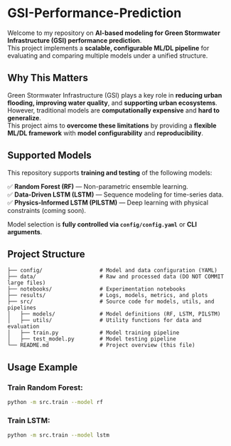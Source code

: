 # GSI-Performance-Prediction

Welcome to my repository on **AI-based modeling for Green Stormwater Infrastructure (GSI) performance prediction**.  
This project implements a **scalable, configurable ML/DL pipeline** for evaluating and comparing multiple models under a unified structure.

## Why This Matters
Green Stormwater Infrastructure (GSI) plays a key role in **reducing urban flooding, improving water quality**, and **supporting urban ecosystems**.  
However, traditional models are **computationally expensive** and **hard to generalize**.  
This project aims to **overcome these limitations** by providing a **flexible ML/DL framework** with **model configurability** and **reproducibility**.

## Supported Models
This repository supports **training and testing** of the following models:

✅ **Random Forest (RF)** — Non-parametric ensemble learning.  
✅ **Data-Driven LSTM (LSTM)** — Sequence modeling for time-series data.  
✅ **Physics-Informed LSTM (PILSTM)** — Deep learning with physical constraints (coming soon).

Model selection is **fully controlled via `config/config.yaml`** or **CLI arguments**.

## Project Structure
```
├── config/                  # Model and data configuration (YAML)
├── data/                    # Raw and processed data (DO NOT COMMIT large files)
├── notebooks/               # Experimentation notebooks
├── results/                 # Logs, models, metrics, and plots
├── src/                     # Source code for models, utils, and pipelines
│   ├── models/              # Model definitions (RF, LSTM, PILSTM)
│   ├── utils/               # Utility functions for data and evaluation
│   ├── train.py             # Model training pipeline
│   ├── test_model.py        # Model testing pipeline
└── README.md                # Project overview (this file)
```

## Usage Example

### Train Random Forest:
```bash
python -m src.train --model rf
```

### Train LSTM:
```bash
python -m src.train --model lstm
```

